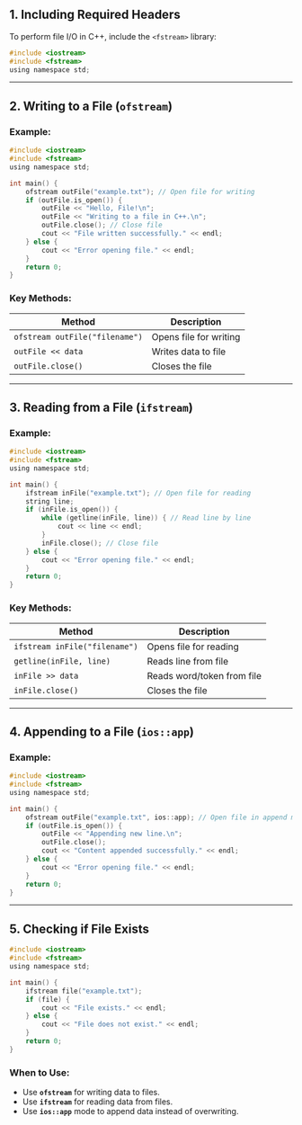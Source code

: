 ## 1. Including Required Headers
To perform file I/O in C++, include the `<fstream>` library:
```c
#include <iostream>
#include <fstream>
using namespace std;
```

---

## 2. Writing to a File (`ofstream`)
### Example:
```c
#include <iostream>
#include <fstream>
using namespace std;

int main() {
    ofstream outFile("example.txt"); // Open file for writing
    if (outFile.is_open()) {
        outFile << "Hello, File!\n";
        outFile << "Writing to a file in C++.\n";
        outFile.close(); // Close file
        cout << "File written successfully." << endl;
    } else {
        cout << "Error opening file." << endl;
    }
    return 0;
}
```

### Key Methods:
| Method | Description |
|--------|-------------|
| `ofstream outFile("filename")` | Opens file for writing |
| `outFile << data` | Writes data to file |
| `outFile.close()` | Closes the file |

---

## 3. Reading from a File (`ifstream`)
### Example:
```c
#include <iostream>
#include <fstream>
using namespace std;

int main() {
    ifstream inFile("example.txt"); // Open file for reading
    string line;
    if (inFile.is_open()) {
        while (getline(inFile, line)) { // Read line by line
            cout << line << endl;
        }
        inFile.close(); // Close file
    } else {
        cout << "Error opening file." << endl;
    }
    return 0;
}
```

### Key Methods:
| Method | Description |
|--------|-------------|
| `ifstream inFile("filename")` | Opens file for reading |
| `getline(inFile, line)` | Reads line from file |
| `inFile >> data` | Reads word/token from file |
| `inFile.close()` | Closes the file |

---

## 4. Appending to a File (`ios::app`)
### Example:
```c
#include <iostream>
#include <fstream>
using namespace std;

int main() {
    ofstream outFile("example.txt", ios::app); // Open file in append mode
    if (outFile.is_open()) {
        outFile << "Appending new line.\n";
        outFile.close();
        cout << "Content appended successfully." << endl;
    } else {
        cout << "Error opening file." << endl;
    }
    return 0;
}
```

---

## 5. Checking if File Exists
```c
#include <iostream>
#include <fstream>
using namespace std;

int main() {
    ifstream file("example.txt");
    if (file) {
        cout << "File exists." << endl;
    } else {
        cout << "File does not exist." << endl;
    }
    return 0;
}
```

### When to Use:
- Use **`ofstream`** for writing data to files.
- Use **`ifstream`** for reading data from files.
- Use **`ios::app`** mode to append data instead of overwriting.


